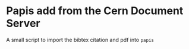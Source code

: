 # Papis add from the Cern Document Server

A small script to import the bibtex citation and pdf into `papis`
